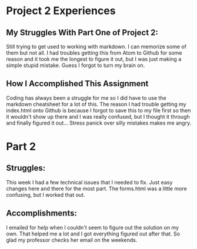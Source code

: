<H1> Project 2 Experiences </H1>
<H2>My Struggles With Part One of Project 2:</H2>
<body>
Still trying to get used to working with markdown. I can memorize some of them but not all. I had troubles getting this from Atom to Github for some reason and it took me the longest to figure it out, but I was just making a simple stupid mistake. Guess I forgot to turn my brain on. </body>
<H2> How I Accomplished This Assignment</H2>
<body>
Coding has always been a struggle for me so I did have to use the markdown cheatsheet for a lot of this. The reason I had trouble getting my index.html onto Github is because I forgot to save this to my file first so then it wouldn't show up there and I was really confused, but I thought it through and finally figured it out... Stress panick over silly mistakes makes me angry.

<H1>Part 2</H1>
<H2>Struggles:</H2>
<body>
This week I had a few technical issues that I needed to fix. Just easy changes here and there for the most part. The forms.html was a little more confusing, but I worked that out. </body>
<H2>Accomplishments:</H2>
<body>
I emailed for help when I couldn't seem to figure out the solution on my own. That helped me a lot and I got everything figured out after that. So glad my professor checks her email on the weekends. </body>
